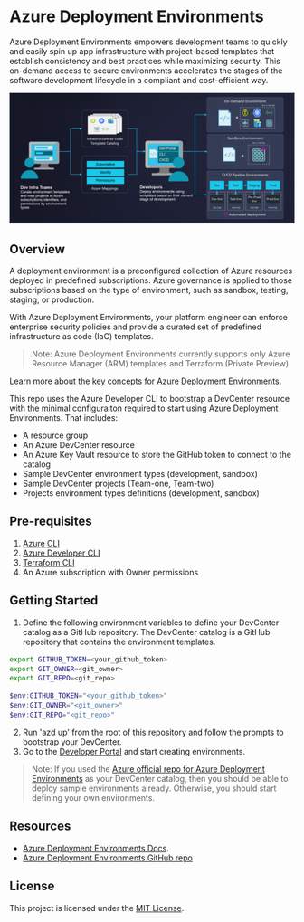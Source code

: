# Azure Deployment Environments

Azure Deployment Environments empowers development teams to quickly and easily spin up app infrastructure with project-based templates that establish consistency and best practices while maximizing security. This on-demand access to secure environments accelerates the stages of the software development lifecycle in a compliant and cost-efficient way.

![Diagram](assets\azure-deployment-environments-diagram.png)

## Overview

A deployment environment is a preconfigured collection of Azure resources deployed in predefined subscriptions. Azure governance is applied to those subscriptions based on the type of environment, such as sandbox, testing, staging, or production.

With Azure Deployment Environments, your platform engineer can enforce enterprise security policies and provide a curated set of predefined infrastructure as code (IaC) templates.

> Note: Azure Deployment Environments currently supports only Azure Resource Manager (ARM) templates and Terraform (Private Preview)

Learn more about the [key concepts for Azure Deployment Environments](https://learn.microsoft.com/en-us/azure/deployment-environments/overview-what-is-azure-deployment-environments).

This repo uses the Azure Developer CLI to bootstrap a DevCenter resource with the minimal configuraiton required to start using Azure Deployment Environments. That includes:

- A resource group
- An Azure DevCenter resource
- An Azure Key Vault resource to store the GitHub token to connect to the catalog
- Sample DevCenter environment types (development, sandbox)
- Sample DevCenter projects (Team-one, Team-two)
- Projects environment types definitions (development, sandbox)

## Pre-requisites

1. [Azure CLI](https://docs.microsoft.com/en-us/cli/azure/install-azure-cli)
2. [Azure Developer CLI](https://learn.microsoft.com/en-us/azure/developer/azure-developer-cli/)
3. [Terraform CLI](https://learn.hashicorp.com/tutorials/terraform/install-cli)
4. An Azure subscription with Owner permissions

## Getting Started

1. Define the following environment variables to define your DevCenter catalog as a GitHub repository. The DevCenter catalog is a GitHub repository that contains the environment templates.

```bash
export GITHUB_TOKEN=<your_github_token>
export GIT_OWNER=<git_owner>
export GIT_REPO=<git_repo>
```

```PowerShell
$env:GITHUB_TOKEN="<your_github_token>"
$env:GIT_OWNER="<git_owner>"
$env:GIT_REPO="<git_repo>"
```

2. Run 'azd up' from the root of this repository and follow the prompts to bootstrap your DevCenter.
3. Go to the [Developer Portal](https://devportal.microsoft.com) and start creating environments.

> Note: If you used the [Azure official repo for Azure Deployment Environments](https://github.com/Azure/deployment-environments) as your DevCenter catalog, then you should be able to deploy sample environments already. Otherwise, you should start defining your own environments.

## Resources

- [Azure Deployment Environments Docs](https://learn.microsoft.com/en-us/azure/deployment-environments/overview-what-is-azure-deployment-environments).
- [Azure Deployment Environments GitHub repo](link_to_sample_templates_repository)

## License

This project is licensed under the [MIT License](link_to_license_file).
